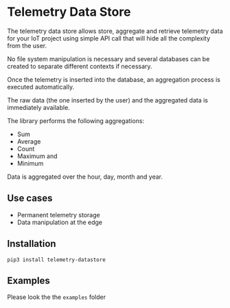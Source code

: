 # Telemetry Data Store

The telemetry data store allows store, aggregate and retrieve telemetry data for your IoT project
using simple API call that will hide all the complexity from the user.

No file system manipulation is necessary and several databases can be created to separate different contexts if necessary.

Once the telemetry is inserted into the database, an aggregation process is executed automatically.

The raw data (the one inserted by the user) and the aggregated data is immediately available.

The library performs the following aggregations:
- Sum
- Average
- Count
- Maximum and
- Minimum

Data is aggregated over the hour, day, month and year.

## Use cases

- Permanent telemetry storage
- Data manipulation at the edge
 

## Installation

```angular2
pip3 install telemetry-datastore
```

## Examples
Please look the the `examples` folder
